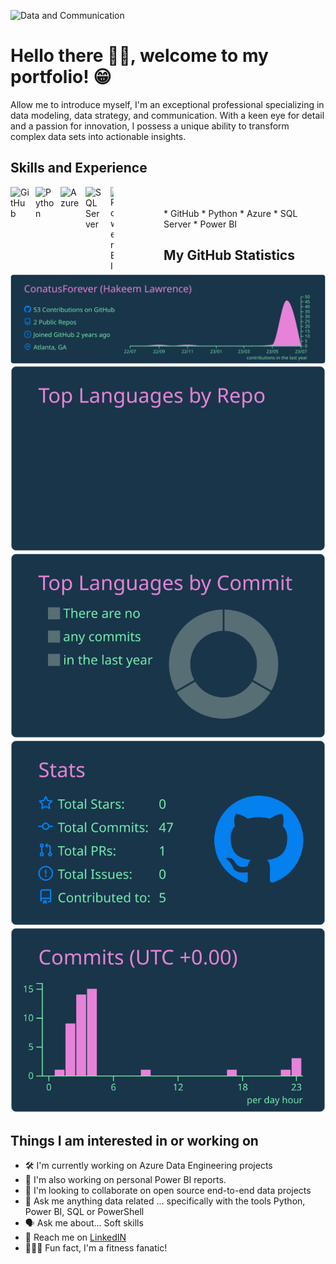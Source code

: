 ![Data and Communication](https://external-content.duckduckgo.com/iu/?u=https%3A%2F%2Fi.pinimg.com%2Foriginals%2Fdb%2F21%2Fe7%2Fdb21e74d5e783c67b0fabe94581dee73.jpg&f=1&nofb=1&ipt=defad14b2ce5c072d7ffa77b60f848435b2873b7e144dd542ad4c65f9141dcb2&ipo=images)

# Hello there 👋🏿, welcome to my portfolio! 😁

Allow me to introduce myself, I'm an exceptional professional specializing in data modeling, data strategy, and communication. With a keen eye for detail and a passion for innovation, I possess a unique ability to transform complex data sets into actionable insights. 

## Skills and Experience
<img align= "left" alt="GitHub" width="30px" style="padding-right:10px;" src="https://cdn.jsdelivr.net/gh/devicons/devicon/icons/github/github-original.svg" />
<img align= "left" alt="Python" width="30px" style="padding-right:10px;" src="https://cdn.jsdelivr.net/gh/devicons/devicon/icons/python/python-original.svg"/>
<img align= "left" alt="Azure" width="30px" style="padding-right:10px;" src="https://cdn.jsdelivr.net/gh/devicons/devicon/icons/azure/azure-original.svg" />
<img  align= "left" alt="SQL Server" width="30px" style="padding-right:10px;" src="https://cdn.jsdelivr.net/gh/devicons/devicon/icons/microsoftsqlserver/microsoftsqlserver-plain-wordmark.svg"/>  
<img  align= "left" alt="Power BI" width="5px" style="padding-right:80px;" src="https://1000logos.net/wp-content/uploads/2022/08/Microsoft-Power-BI-Logo.png"/>

<br />

<br />
* GitHub
* Python
* Azure
* SQL Server
* Power BI




## My GitHub Statistics
 

[![](https://raw.githubusercontent.com/ConatusForever/githubstats/master/profile-summary-card-output/cobalt/0-profile-details.svg)](https://github.com/vn7n24fzkq/github-profile-summary-cards)
[![](https://raw.githubusercontent.com/ConatusForever/githubstats/master/profile-summary-card-output/cobalt/1-repos-per-language.svg)](https://github.com/vn7n24fzkq/github-profile-summary-cards) [![](https://raw.githubusercontent.com/ConatusForever/githubstats/master/profile-summary-card-output/cobalt/2-most-commit-language.svg)](https://github.com/vn7n24fzkq/github-profile-summary-cards)
[![](https://raw.githubusercontent.com/ConatusForever/githubstats/master/profile-summary-card-output/cobalt/3-stats.svg)](https://github.com/vn7n24fzkq/github-profile-summary-cards) [![](https://raw.githubusercontent.com/ConatusForever/githubstats/master/profile-summary-card-output/cobalt/4-productive-time.svg)](https://github.com/vn7n24fzkq/github-profile-summary-cards)


## Things I am interested in or working on

- 🛠️ I'm currently working on Azure Data Engineering projects
- 👀 I'm also working on personal Power BI reports.
- 🌱 I'm looking to collaborate on open source end-to-end data projects
- 📨 Ask me anything data related ... specifically with the tools Python, Power BI, SQL or PowerShell
- 🗣️ Ask me about... Soft skills
- 📲 Reach me on [LinkedIN](https://www.linkedin.com/in/hakeemlawrence/)
- 🏋🏿‍♂️ Fun fact, I'm a fitness fanatic!

<!---
ConatusForever/ConatusForever is a ✨ special ✨ repository because its `README.md` (this file) appears on your GitHub profile.
You can click the Preview link to take a look at your changes.
--->
